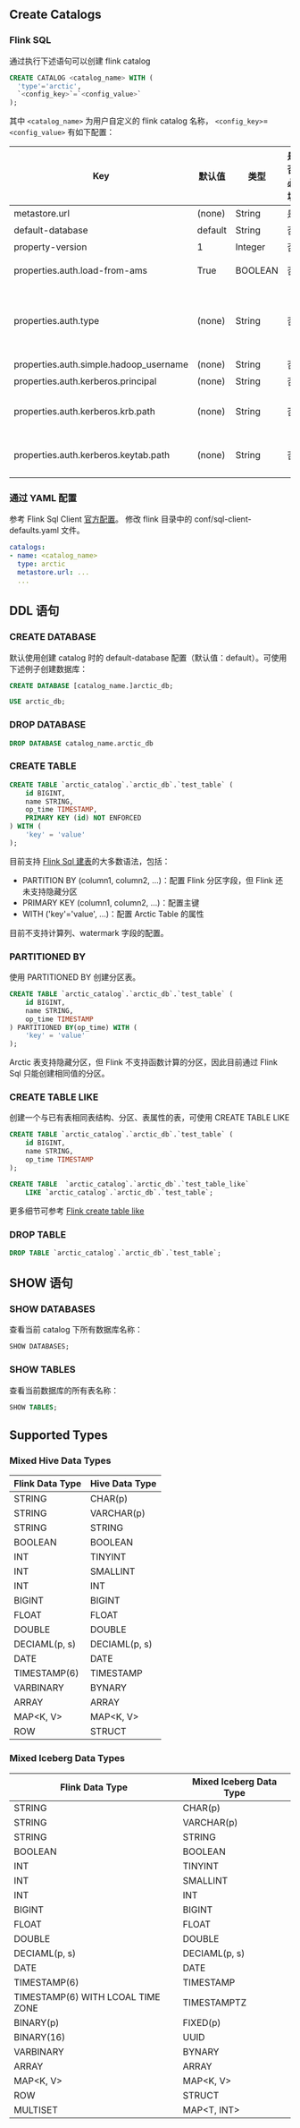 ## Create Catalogs
### Flink SQL
通过执行下述语句可以创建 flink catalog

```sql
CREATE CATALOG <catalog_name> WITH (
  'type'='arctic',
  `<config_key>`=`<config_value>`
); 
```

其中 `<catalog_name>` 为用户自定义的 flink catalog 名称， `<config_key>`=`<config_value>` 有如下配置：

|Key|默认值|类型|是否必填|描述|
|--- |--- |--- |--- |--- |
|metastore.url|(none)|String|是|Arctic Metastore 的 URL，thrift://`<ip>`:`<port>`/`<catalog_name_in_metastore>`|
|default-database<img width=100/>|default|String|否|默认使用的数据库|
|property-version|1|Integer|否|Catalog properties 版本，此选项是为了将来的向后兼容性|
| properties.auth.load-from-ams | True | BOOLEAN | 否 |是否从 AMS 加载安全校验的配置。 true:从AMS加载；false:不使用AMS的配置。注意：不管该参数是否配置，只要用户配置了下述 auth.*** 相关参数，就会使用该配置进行访问|
| properties.auth.type | (none) | String | 否 | 表安全校验类型，有效值：simple、kerberos 或不配置。默认不配置，无需权限检验。simple：使用 hadoop 用户名，搭配参数'properties.auth.simple.hadoop_username'使用； kerberos：配置 kerberos 权限校验，搭配参数'properties.auth.kerberos.principal','properties.auth.kerberos.keytab','properties.auth.kerberos.krb'使用 |
| properties.auth.simple.hadoop_username | (none) | String | 否 | 使用该 hadoop username 访问，'properties.auth.type'='simple'时必填。|
| properties.auth.kerberos.principal | (none) | String | 否 | kerberos 的 principal 配置，'properties.auth.type'='kerberos'时必填。|
| properties.auth.kerberos.krb.path | (none) | String | 否 | kerberos 的 krb5.conf 配置文件的绝对路径（Flink SQL提交机器的本地文件路径，如用 Flink SQL Client提交SQL任务，该路径为同节点的本地路径，如 /XXX/XXX/krb5.conf）。'properties.auth.type'='kerberos'时必填。|
| properties.auth.kerberos.keytab.path | (none) | String | 否 | kerberos 的 XXX.keytab 配置文件的绝对路径（Flink SQL提交机器的本地文件路径，如用 Flink SQL Client提交SQL任务，该路径为同节点的本地路径，如 /XXX/XXX/XXX.keytab）。'properties.auth.type'='kerberos'时必填。|

### 通过 YAML 配置
参考 Flink Sql Client [官方配置](https://nightlies.apache.org/flink/flink-docs-release-1.12/dev/table/sqlClient.html#environment-files)。
修改 flink 目录中的 conf/sql-client-defaults.yaml 文件。
```yaml
catalogs:
- name: <catalog_name>
  type: arctic
  metastore.url: ...
  ...
```

## DDL 语句

### CREATE DATABASE
默认使用创建 catalog 时的 default-database 配置（默认值：default）。可使用下述例子创建数据库：
    
```sql
CREATE DATABASE [catalog_name.]arctic_db;

USE arctic_db;
```
### DROP DATABASE
    
```sql
DROP DATABASE catalog_name.arctic_db
```

### CREATE TABLE

```sql
CREATE TABLE `arctic_catalog`.`arctic_db`.`test_table` (
    id BIGINT,
    name STRING,
    op_time TIMESTAMP,
    PRIMARY KEY (id) NOT ENFORCED
) WITH (
    'key' = 'value'
);
```

目前支持 [Flink Sql 建表](https://nightlies.apache.org/flink/flink-docs-release-1.12/dev/table/sql/create.html#create-table)的大多数语法，包括：

- PARTITION BY (column1, column2, ...)：配置 Flink 分区字段，但 Flink 还未支持隐藏分区
- PRIMARY KEY (column1, column2, ...)：配置主键
- WITH ('key'='value', ...)：配置 Arctic Table 的属性

目前不支持计算列、watermark 字段的配置。
    
### PARTITIONED BY
使用 PARTITIONED BY 创建分区表。
```sql
CREATE TABLE `arctic_catalog`.`arctic_db`.`test_table` (
    id BIGINT,
    name STRING,
    op_time TIMESTAMP
) PARTITIONED BY(op_time) WITH (
    'key' = 'value'
);
```
Arctic 表支持隐藏分区，但 Flink 不支持函数计算的分区，因此目前通过 Flink Sql 只能创建相同值的分区。
### CREATE TABLE LIKE
创建一个与已有表相同表结构、分区、表属性的表，可使用 CREATE TABLE LIKE

```sql
CREATE TABLE `arctic_catalog`.`arctic_db`.`test_table` (
    id BIGINT,
    name STRING,
    op_time TIMESTAMP
);

CREATE TABLE  `arctic_catalog`.`arctic_db`.`test_table_like` 
    LIKE `arctic_catalog`.`arctic_db`.`test_table`;
```
更多细节可参考 [Flink create table like](https://nightlies.apache.org/flink/flink-docs-release-1.12/dev/table/sql/create.html#like)

### DROP TABLE
```sql
DROP TABLE `arctic_catalog`.`arctic_db`.`test_table`;
```

## SHOW 语句

### SHOW DATABASES
查看当前 catalog 下所有数据库名称：
```sql
SHOW DATABASES;
```

### SHOW TABLES
查看当前数据库的所有表名称：
```sql
SHOW TABLES;
```

## Supported Types

### Mixed Hive Data Types

| Flink Data Type    | Hive Data Type    |
|-----|-----|
| STRING    | CHAR(p)    |
| STRING    | VARCHAR(p)    |
| STRING    | STRING    |
| BOOLEAN    | BOOLEAN    |
| INT    | TINYINT    |
| INT    | SMALLINT    |
| INT    | INT    |
| BIGINT    | BIGINT    |
| FLOAT    | FLOAT     |
| DOUBLE    | DOUBLE    |
| DECIAML(p, s)    | DECIAML(p, s)    |
| DATE    | DATE    |
| TIMESTAMP(6)    | TIMESTAMP    |
| VARBINARY    | BYNARY    |
| ARRAY<T>     | ARRAY<T>     |
| MAP<K, V>    | MAP<K, V>     |
| ROW    | STRUCT       |


### Mixed Iceberg Data Types
| Flink Data Type    | Mixed Iceberg Data Type    |
|-----|-----|
| STRING    | CHAR(p)    |
| STRING    | VARCHAR(p)    |
| STRING    | STRING    |
| BOOLEAN    | BOOLEAN    |
| INT    | TINYINT    |
| INT    | SMALLINT    |
| INT    | INT    |
| BIGINT    | BIGINT    |
| FLOAT    | FLOAT     |
| DOUBLE    | DOUBLE    |
| DECIAML(p, s)    | DECIAML(p, s)    |
| DATE    | DATE    |
| TIMESTAMP(6)    | TIMESTAMP    |
| TIMESTAMP(6) WITH LCOAL TIME ZONE    | TIMESTAMPTZ    |
| BINARY(p)    | FIXED(p)    |
| BINARY(16)    | UUID       |
| VARBINARY    | BYNARY    |
| ARRAY<T>     | ARRAY<T>     |
| MAP<K, V>    | MAP<K, V>     |
| ROW    | STRUCT       |
| MULTISET<T>    | MAP<T, INT>       |
